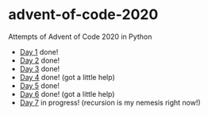 # advent-of-code-2020
 Attempts of Advent of Code 2020 in Python

*  [Day 1](./day1/advent1.py) done!
*  [Day 2](./day2/advent2.py) done!
*  [Day 3](./day3/advent3.py) done!
*  [Day 4](./day4/advent4.py) done! (got a little help)
*  [Day 5](./day5/advent5.py) done!
*  [Day 6](./day6/advent6.py) done! (got a little help)
*  [Day 7](./day7/advent7.py) in progress! (recursion is my nemesis right now!)
